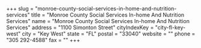 +++
slug = "monroe-county-social-services-in-home-and-nutrition-services"
title = "Monroe County Social Services In-home And Nutrition Services"
name = "Monroe County Social Services In-home And Nutrition Services"
address = "1100 Simonton Street"
cityIndexKey = "city-fl-key-west"
city = "Key West"
state = "FL"
postal = "33040"
website = ""
phone = "305 292-4588"
fax = ""
+++
